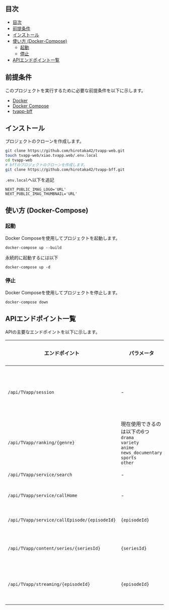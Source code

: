 
## 目次

- [目次](#目次)
- [前提条件](#前提条件)
- [インストール](#インストール)
- [使い方 (Docker-Compose)](#使い方-docker-compose)
  - [起動](#起動)
  - [停止](#停止)
- [APIエンドポイント一覧](#apiエンドポイント一覧)

## 前提条件

このプロジェクトを実行するために必要な前提条件を以下に示します。

- [Docker](https://www.docker.com/get-started)
- [Docker Compose](https://docs.docker.com/compose/install/)
- [tvapp-bff](https://github.com/hirotaka42/tvapp-bff/)


## インストール

プロジェクトのクローンを作成します。

```bash
git clone https://github.com/hirotaka42/tvapp-web.git
touch tvapp-web/xiao.tvapp.web/.env.local
cd tvapp-web
# bffのプロジェクトのクローンを作成します。
git clone https://github.com/hirotaka42/tvapp-bff.git
```

`.env.local`へ以下を追記
```
NEXT_PUBLIC_IMAG_LOGO='URL'
NEXT_PUBLIC_IMAG_THUMBNAIL='URL'
```

## 使い方 (Docker-Compose)
### 起動
Docker Composeを使用してプロジェクトを起動します。
```
docker-compose up --build
```

永続的に起動するには以下
```
docker-compose up -d
```

### 停止
Docker Composeを使用してプロジェクトを停止します。
```
docker-compose down
```

## APIエンドポイント一覧
APIの主要なエンドポイントを以下に示します。

|エンドポイント|パラメータ|クエリ|レスポンス|リクエスト|
|---|---|---|---|---|
|`/api/TVapp/session`|-|-|`platformUid`<br>`platformToken`|セッションtoken を発行する|POST|
|`/api/TVapp/ranking/{genre}`|現在使用できるのは以下の6つ <br>`drama`<br>`variety`<br>`anime`<br>`news_documentary`<br>`sports`<br>`other`|-|カテゴリ別のランキング最大30個|GET|
|`/api/TVapp/service/search`|-|`keyword`<br>`platformUid`<br>`platformToken`|検索結果|GET|
|`/api/TVapp/service/callHome`|-|`platformUid`<br>`platformToken`|ホームに表示されている全番組データ|GET|
|`/api/TVapp/service/callEpisode/{episodeId}`|`{episodeId}`|`platformUid`<br>`platformToken`|エピソードIDにヒットする番組情報|GET|
|`/api/TVapp/content/series/{seriesId}`|`{seriesId}`|-|シリーズIDにヒットするシリーズの概要情報|GET|
|`/api/TVapp/streaming/{episodeId}`|`{episodeId}`|-|エピソードIDを元にしたm3u8形式のストリーミングURL|GET|



